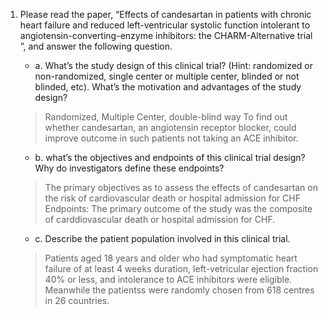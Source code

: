 1. Please read the paper, “Effects of candesartan in patients with chronic heart failure and reduced left-ventricular systolic function intolerant to angiotensin-converting-enzyme inhibitors: the CHARM-Alternative trial ”, and answer the following question.
   * a. What’s the study design of this clinical trial? (Hint: randomized or non-randomized, single center or multiple center, blinded or not blinded, etc). What’s the motivation and advantages of the study design?
   
   > Randomized, Multiple Center, double-blind way
   > To find out whether candesartan, an angiotensin receptor blocker, could improve outcome in such patients not taking an ACE inhibitor.
  
   * b. what’s the objectives and endpoints of this clinical trial design? Why do investigators define these endpoints?
   
   > The primary objectives as to assess the effects of candesartan on the risk of cardiovascular death or hospital admission for CHF
   > Endpoints: The primary outcome of the study was the composite of carddiovascular death or hospital admission for CHF.
   
   * c. Describe the patient population involved in this clinical trial.
   
   > Patients aged 18 years and older who had symptomatic heart failure of at least 4 weeks duration, left-vetricular ejection fraction 40% or less, and intolerance to ACE inhibitors were eligible. Meanwhile the patientss were randomly chosen from 618 centres in 26 countries.
